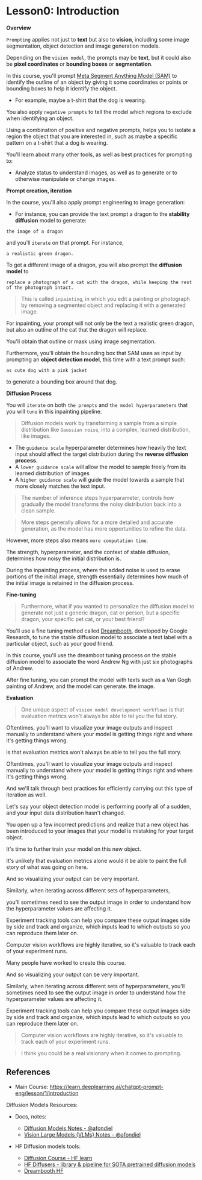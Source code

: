 # Lesson0: Introduction

**Overview**

`Prompting` applies not just to **text** but also to **vision**, including some image segmentation, object detection and image generation models.

Depending on the `vision model`, the prompts may be **text**,
but it could also be **pixel coordinates** or **bounding boxes** or **segmentation**.

In this course, you'll prompt [Meta Segment Anything Model (SAM)](https://segment-anything.com/) to identify the outline of an object by giving it some coordinates or points or bounding boxes to help it identify the object.
- For example, maybe a t-shirt that the dog is wearing. 

You also apply `negative prompts` to tell the model which regions to exclude when identifying an object.

Using a combination of positive and negative prompts, helps you to isolate a region the object that you are interested in, such as maybe a specific pattern on a t-shirt that a dog is wearing.

You'll learn about many other tools, as well as best practices for prompting to:
- Analyze status to understand images, as well as to generate or to otherwise manipulate or change images.

**Prompt creation, iteration**

In the course, you'll also apply prompt engineering to image generation: 
- For instance, you can provide the text prompt a dragon to the **stability diffusion** model to generate:

```
the image of a dragon
```

and you'll `iterate` on that prompt. For instance, 

```
a realistic green dragon.
```

To get a different image of a dragon, you will also prompt the **diffusion model** to

```
replace a photograph of a cat with the dragon, while keeping the rest of the photograph intact.
```

> This is called `inpainting`, in which you edit a painting or photograph by removing a segmented object and replacing it with a generated image.

For inpainting, your prompt will not only be the text a realistic green dragon, but also an outline of the cat that the dragon will replace.

You'll obtain that outline or mask using image segmentation.

Furthermore, you'll obtain the bounding box that SAM uses as input by prompting an **object detection model**, this time with a text prompt such:

```
as cute dog with a pink jacket 
```

to generate a bounding box around that dog.

**Diffusion Process**

You will `iterate` on both `the prompts` and `the model hyperparameters` that you will `tune` in this inpainting pipeline.

> Diffusion models work by transforming a sample from a simple distribution like `Gaussian noise`, into a complex, learned distribution, like images. 

- The `guidance scale` hyperparameter determines 
how heavily the text input should affect the target distribution during the **reverse diffusion process**. 
- A `lower guidance scale` will allow the model to sample freely from its learned distribution of images
- A `higher guidance scale` will guide the model towards a sample that more closely matches the text input. 

> The number of inference steps hyperparameter, controls how gradually the model transforms the noisy distribution back into a clean sample.

> More steps generally allows for a more detailed and accurate generation, as the model has more opportunities to refine the data.

However, more steps also means `more computation time`.

The strength, hyperparameter, and the context of stable diffusion, determines how noisy the initial distribution is. 

During the inpainting process, where the added noise is used to erase portions of the initial image, strength essentially determines how much of the initial image is retained in the diffusion process.

**Fine-tuning**

> Furthermore, what if you wanted to personalize the diffusion model to generate not just a generic dragon, cat or person, but a specific dragon, your specific pet cat, or your best friend?

You'll use a fine tuning method called [Dreambooth](https://huggingface.co/docs/diffusers/training/dreambooth), developed by Google Research, to tune the stable diffusion model to associate a text label with a particular object, such as your good friend.

In this course, you'll use the dreamboot tuning process on the stable diffusion model to associate the word Andrew Ng with just six photographs of Andrew.

After fine tuning, you can prompt the model with texts such as a Van Gogh painting of Andrew, and the model can generate. the image.

**Evaluation**

> One unique aspect of `vision model development workflows`
is that evaluation metrics won't always be able to tel you the ful story.

Oftentimes, you'll want to visualize your image outputs and inspect manually to understand where your model is
getting things right and where it's getting things wrong.

is that evaluation metrics won't always be able to tell you the full story. 

Oftentimes, you'll want to visualize your image outputs and inspect manually to understand where your model is getting things right and where it's getting things wrong.

And we'll talk through best practices for efficiently carrying out this type of iteration as well.

Let's say your object detection model is performing poorly all of a sudden, and your input data distribution hasn't changed.

You open up a few incorrect predictions and realize that a new object has been introduced to your images that your model is mistaking for your target object.

It's time to further train your model on this new object.

It's unlikely that evaluation metrics alone would it be able to paint the full story of what was going on here.

And so visualizing your output can be very important.

Similarly, when iterating across different sets of hyperparameters,

you'll sometimes need to see the output image in order to understand how the hyperparameter values are affecting it.

Experiment tracking tools can help you compare these output
images side by side and track and organize, which inputs lead to which outputs so you can reproduce them later on.

Computer vision workflows are highly iterative, so it's valuable to track each of your experiment runs.

Many people have worked to create this course.

And so visualizing your output can be very important.

Similarly, when iterating across different sets of hyperparameters, you'll sometimes need to see the output image in order to understand how the hyperparameter values are affecting it.

Experiment tracking tools can help you compare these output images side by side and track and organize, which inputs lead to which outputs so you can reproduce them later on.

> Computer vision workflows are highly iterative, so it's valuable to track each of your experiment runs.

> I think you could be a real visionary when it comes to prompting.

## References

- Main Course: https://learn.deeplearning.ai/chatgpt-prompt-eng/lesson/1/introduction

Diffusion Models Resources:

- Docs, notes: 
  - [Diffusion Models Notes - @afondiel](https://github.com/afondiel/computer-science-notes/blob/master/ai/generative-ai-notes/Diffusion-notes/diffusion-models-notes.md)
  - [Vision Large Models (VLMs) Notes - @afondiel](https://github.com/afondiel/computer-science-notes/tree/master/computer-vision-notes/vision-large-models-VLMs)

- HF Diffusion models tools: 
  - [Diffusion Course - HF learn](https://huggingface.co/learn/diffusion-course/unit0/1)
  - [HF Diffusers - library & pipeline for SOTA pretrained diffusion models](https://huggingface.co/docs/diffusers/index)
  - [Dreambooth HF](https://huggingface.co/docs/diffusers/training/dreambooth)


